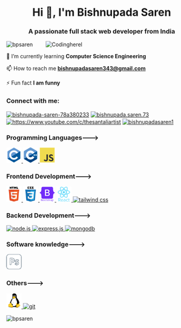 <h1 align="center">Hi 👋, I'm Bishnupada Saren</h1>
<h3 align="center">A passionate full stack web developer from India</h3>
<img align="right" alt="Codingherel" width="400" src="https://external-content.duckduckgo.com/iu/?u=https%3A%2F%2Fcdn.dribbble.com%2Fusers%2F720825%2Fscreenshots%2F3253310%2Fslim-jim-_dribbble_-_800x600_.gif&f=1&nofb=1&ipt=0c42468226ef62216495ae92ebdfa54611fab1903d0f9b9054bab1acde5dfb7a&ipo=images">
<p align="left"> <img src="https://komarev.com/ghpvc/?username=bpsaren&label=Profile%20views&color=0e75b6&style=flat" alt="bpsaren" /> </p>

🌱 I’m currently learning **Computer Science Engineering**

📫 How to reach me **bishnupadasaren343@gmail.com**

⚡ Fun fact **I am funny**

<h3 align="left">Connect with me:</h3>
<p align="left">
<a href="https://linkedin.com/in/bishnupada-saren-78a380233" target="blank"><img align="center" src="https://raw.githubusercontent.com/rahuldkjain/github-profile-readme-generator/master/src/images/icons/Social/linked-in-alt.svg" alt="bishnupada-saren-78a380233" height="30" width="40" /></a>
<a href="https://fb.com/bishnupada.saren.73" target="blank"><img align="center" src="https://raw.githubusercontent.com/rahuldkjain/github-profile-readme-generator/master/src/images/icons/Social/facebook.svg" alt="bishnupada.saren.73" height="30" width="40" /></a>
<a href="https://www.youtube.com/c/https://www.youtube.com/c/thesantaliartist" target="blank"><img align="center" src="https://raw.githubusercontent.com/rahuldkjain/github-profile-readme-generator/master/src/images/icons/Social/youtube.svg" alt="https://www.youtube.com/c/thesantaliartist" height="30" width="40" /></a>
<a href="https://www.hackerrank.com/bishnupadasaren1" target="blank"><img align="center" src="https://raw.githubusercontent.com/rahuldkjain/github-profile-readme-generator/master/src/images/icons/Social/hackerrank.svg" alt="bishnupadasaren1" height="30" width="40" /></a>
</p>

<h3 align="left">Programming Languages---></h3>
<p align="left"> 
     <a href="https://www.cprogramming.com/" target="_blank" rel="noreferrer"> <img src="https://raw.githubusercontent.com/devicons/devicon/master/icons/c/c-original.svg" alt="c" width="40" height="40"/> </a>
     <a href="https://isocpp.org/" target="_blank" rel="noreferrer"> <img src="https://raw.githubusercontent.com/devicons/devicon/master/icons/cplusplus/cplusplus-original.svg" alt="c++" width="40" height="40"/> </a>
     <a href="https://developer.mozilla.org/en-US/docs/Web/JavaScript" target="_blank" rel="noreferrer"> <img src="https://raw.githubusercontent.com/devicons/devicon/master/icons/javascript/javascript-original.svg" alt="javascript" width="40" height="40"/> </a> 
</p>
<h3 align="left">Frontend Development---></h3>
<p align="left"> 
    <a href="https://www.w3.org/html/" target="_blank" rel="noreferrer"> <img src="https://raw.githubusercontent.com/devicons/devicon/master/icons/html5/html5-original-wordmark.svg" alt="html5" width="40" height="40"/> </a>
<a href="https://www.w3schools.com/css/" target="_blank" rel="noreferrer"> <img src="https://raw.githubusercontent.com/devicons/devicon/master/icons/css3/css3-original-wordmark.svg" alt="css3" width="40" height="40"/> </a>
<a href="https://getbootstrap.com" target="_blank" rel="noreferrer"> <img src="https://raw.githubusercontent.com/devicons/devicon/master/icons/bootstrap/bootstrap-plain-wordmark.svg" alt="bootstrap" width="40" height="40"/> </a>
<a href="https://reactjs.org/" target="_blank" rel="noreferrer"> <img src="https://raw.githubusercontent.com/devicons/devicon/master/icons/react/react-original-wordmark.svg" alt="react" width="40" height="40"/> </a>
<a href="https://tailwindcss.com/" target="_blank" rel="noreferrer"> <img src="https://cdn.worldvectorlogo.com/logos/tailwind-css-2.svg" alt="tailwind css" width="40" height="40"/> </a>

     
        
</p>

<h3 align="left"> Backend Development---></h3>
<p align="left">  
   <a href="https://nodejs.org/" target="_blank" rel="noreferrer"> <img src="https://cdn.worldvectorlogo.com/logos/nodejs-icon.svg" alt="node.js" width="40" height="40"/> </a>
<a href="https://expressjs.com/" target="_blank" rel="noreferrer"> <img src="https://cdn.worldvectorlogo.com/logos/express-109.svg" alt="express.js" width="40" height="40"/> </a>
<a href="https://www.mongodb.com/" target="_blank" rel="noreferrer"> <img src="https://cdn.worldvectorlogo.com/logos/mongodb-icon-1.svg" alt="mongodb" width="40" height="40"/> </a>


</p>
<h3 align="left"> Software knowledge---></h3>
<p align="left"> 
          <a href="https://www.photoshop.com/en" target="_blank" rel="noreferrer"> <img src="https://raw.githubusercontent.com/devicons/devicon/master/icons/photoshop/photoshop-line.svg" alt="photoshop" width="40" height="40"/> </a> 
</p>         
           
<h3 align="left"> Others---></h3>
<p align="left"> 
    <a href="https://www.linux.org/" target="_blank" rel="noreferrer"> <img src="https://raw.githubusercontent.com/devicons/devicon/master/icons/linux/linux-original.svg" alt="linux" width="40" height="40"/> </a>
    <a href="https://git-scm.com/" target="_blank" rel="noreferrer"> <img src="https://www.vectorlogo.zone/logos/git-scm/git-scm-icon.svg" alt="git" width="40" height="40"/> </a>
    </p> 

<p><img align="center" src="https://github-readme-streak-stats.herokuapp.com/?user=bpsaren&" alt="bpsaren" /></p>
